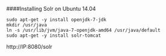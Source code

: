 
####Installing Solr on Ubuntu 14.04
```
sudo apt-get -y install openjdk-7-jdk
mkdir /usr/java
ln -s /usr/lib/jvm/java-7-openjdk-amd64 /usr/java/default
sudo apt-get -y install solr-tomcat
```
http://IP:8080/solr
